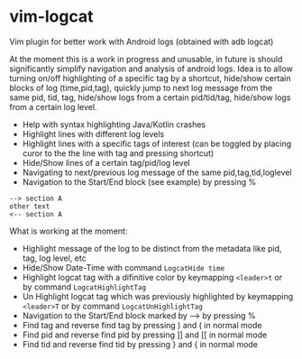 # vim-logcat
Vim plugin for better work with Android logs (obtained with adb logcat)

At the moment this is a work in progress and unusable, in future is should significantly simplify navigation and analysis of android logs. Idea is to allow turning on/off highlighting of a specific tag by a shortcut, hide/show certain blocks of log (time,pid,tag), quickly jump to next log message from the same pid, tid, tag, hide/show logs from a certain pid/tid/tag, hide/show logs from a certain log level.

- Help with syntax highlighting Java/Kotlin crashes
- Highlight lines with different log levels
- Highlight lines with a specific tags of interest (can be toggled by placing curor to the the line with tag and pressing shortcut)
- Hide/Show lines of a certain tag/pid/log level
- Navigating to next/previous log message of the same pid,tag,tid,loglevel
- Navigation to the Start/End block (see example) by pressing %

```
--> section A
other text
<-- section A
```

What is working at the moment:
- Highlight message of the log to be distinct from the metadata like pid, tag, log level, etc
- Hide/Show Date-Time with command `LogcatHide time`
- Highlight logcat tag with a difinitive color by keymapping `<leader>t` or by command `LogcatHighlightTag`
- Un Highlight logcat tag which was previously highlighted by keymapping `<leader>T` or by command `LogcatUnHighlightTag`
- Navigation to the Start/End block marked by --> by pressing %
- Find tag and reverse find tag by pressing ) and ( in normal mode
- Find pid and reverse find pid by pressing ]] and [[ in normal mode
- Find tid and reverse find tid by pressing } and { in normal mode
